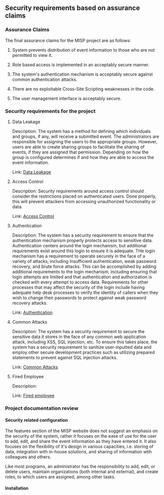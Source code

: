 ## Security requirements based on assurance claims

### Assurance Claims
The final assurance claims for the MISP project are as follows:
  1. System prevents distribution of event information to those who are not permitted to view it.
  
  2. Role based access is implemented in an acceptably secure manner.
  
  3. The system's authentication mechanism is acceptably secure against common authentication attacks.
  
  4. There are no exploitable Cross-Site Scripting weaknesses in the code.
  
  5. The user management interface is acceptably secure.

### Security requirements for the project

  1. Data Leakage
         
     Description: The system has a method for defining which individuals and groups, if any, will receive a submitted event.  The administrators are responsible for assigning the users to the appropriate groups.  However, users are able to create sharing groups to facilitate the sharing of events, if they are assigned that permission.  Depending on how the group is configured determines if and how they are able to access the event information.
 
     Link: [Data Leakage](https://www.lucidchart.com/invitations/accept/1518de8f-6cbb-4010-923b-a17f04cffb25)

  2. Access Control
  
     Description: Security requirements around access control should consider the restrictions placed on authenticated users.  Done properly, this will prevent attackers from accessing unauthorized functionality or data.
 
     Link: [Access Control](https://www.lucidchart.com/invitations/accept/1518de8f-6cbb-4010-923b-a17f04cffb25)

  3. Authentication
  
     Description: The system has a security requirement to ensure that the authentication mechanism properly protects access to sensitive data.  Authentication centers around the login mechanism, but additional requirements exist around this login to ensure it is adequate.  THe login mechanism has a requirement to operate securely in the face of a variety of attacks, including Insufficient authentication, weak password recovery, and brute force attacks.  This can be accomplished by adding additional requirements to the login mechanism, including ensuring that login attempts are limited and that authentication and authorization is checked with every attempt to access data.  Requirements for other processes that may affect the security of the login include having adequate help desk processes to verify the identity of callers when they wish to change their passwords to protect against weak password recovery attacks.
     
     Link: [Authentication](https://www.lucidchart.com/invitations/accept/1518de8f-6cbb-4010-923b-a17f04cffb25)

  4. Common Attacks
     
     Description:  The system has a security requirement to secure the sensitive data it stores in the face of any common web application attack, including XSS, SQL injection, etc.  To ensure this takes place, the system has a security requirement to sanitize user-inputted data and employ other secure development practices such as utilizing prepared statements to prevent against SQL injection attacks.
     
     Link: [Common Attacks](https://www.lucidchart.com/invitations/accept/1518de8f-6cbb-4010-923b-a17f04cffb25)

  5. Fired Employee
  
     Description:
     
     Link: [Fired employee](https://www.lucidchart.com/invitations/accept/1518de8f-6cbb-4010-923b-a17f04cffb25)


### Project documentation review
#### Security related configuration
The features section of the MISP website does not suggest an emphasis on the security of the system, rather it focuses on the ease of use for the user to add, edit, and share the event information as they have entered it.  It also focuses on the flexibility of it's design in various capacities, i.e. storing of data, integration with in-house solutions, and sharing of information wtih colleagues and others.

Like most programs, an administrator has the responsibility to add, edit, or delete users, maintain organizations (both internal and external), and create roles, to which users are assigned, among other tasks.

#### Installation
